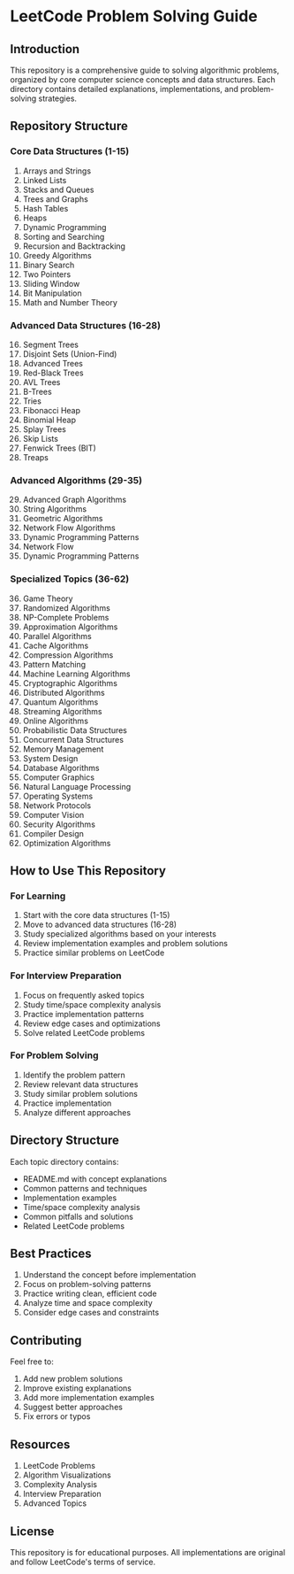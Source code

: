 # LeetCode Problem Solving Guide

## Introduction
This repository is a comprehensive guide to solving algorithmic problems, organized by core computer science concepts and data structures. Each directory contains detailed explanations, implementations, and problem-solving strategies.

## Repository Structure

### Core Data Structures (1-15)
1. Arrays and Strings
2. Linked Lists
3. Stacks and Queues
4. Trees and Graphs
5. Hash Tables
6. Heaps
7. Dynamic Programming
8. Sorting and Searching
9. Recursion and Backtracking
10. Greedy Algorithms
11. Binary Search
12. Two Pointers
13. Sliding Window
14. Bit Manipulation
15. Math and Number Theory

### Advanced Data Structures (16-28)
16. Segment Trees
17. Disjoint Sets (Union-Find)
18. Advanced Trees
19. Red-Black Trees
20. AVL Trees
21. B-Trees
22. Tries
23. Fibonacci Heap
24. Binomial Heap
25. Splay Trees
26. Skip Lists
27. Fenwick Trees (BIT)
28. Treaps

### Advanced Algorithms (29-35)
29. Advanced Graph Algorithms
30. String Algorithms
31. Geometric Algorithms
32. Network Flow Algorithms
33. Dynamic Programming Patterns
34. Network Flow
35. Dynamic Programming Patterns

### Specialized Topics (36-62)
36. Game Theory
37. Randomized Algorithms
38. NP-Complete Problems
39. Approximation Algorithms
40. Parallel Algorithms
41. Cache Algorithms
42. Compression Algorithms
43. Pattern Matching
44. Machine Learning Algorithms
45. Cryptographic Algorithms
46. Distributed Algorithms
47. Quantum Algorithms
48. Streaming Algorithms
49. Online Algorithms
50. Probabilistic Data Structures
51. Concurrent Data Structures
52. Memory Management
53. System Design
54. Database Algorithms
55. Computer Graphics
56. Natural Language Processing
57. Operating Systems
58. Network Protocols
59. Computer Vision
60. Security Algorithms
61. Compiler Design
62. Optimization Algorithms

## How to Use This Repository

### For Learning
1. Start with the core data structures (1-15)
2. Move to advanced data structures (16-28)
3. Study specialized algorithms based on your interests
4. Review implementation examples and problem solutions
5. Practice similar problems on LeetCode

### For Interview Preparation
1. Focus on frequently asked topics
2. Study time/space complexity analysis
3. Practice implementation patterns
4. Review edge cases and optimizations
5. Solve related LeetCode problems

### For Problem Solving
1. Identify the problem pattern
2. Review relevant data structures
3. Study similar problem solutions
4. Practice implementation
5. Analyze different approaches

## Directory Structure
Each topic directory contains:
- README.md with concept explanations
- Common patterns and techniques
- Implementation examples
- Time/space complexity analysis
- Common pitfalls and solutions
- Related LeetCode problems

## Best Practices
1. Understand the concept before implementation
2. Focus on problem-solving patterns
3. Practice writing clean, efficient code
4. Analyze time and space complexity
5. Consider edge cases and constraints

## Contributing
Feel free to:
1. Add new problem solutions
2. Improve existing explanations
3. Add more implementation examples
4. Suggest better approaches
5. Fix errors or typos

## Resources
1. LeetCode Problems
2. Algorithm Visualizations
3. Complexity Analysis
4. Interview Preparation
5. Advanced Topics

## License
This repository is for educational purposes. All implementations are original and follow LeetCode's terms of service.
